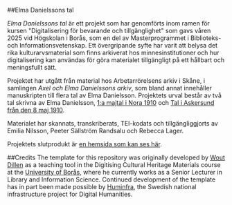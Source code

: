 ##Elma Danielssons tal

*Elma Danielssons tal* är ett projekt som har genomförts inom ramen för kursen "Digitalisering för bevarande och tillgänglighet" som gavs våren 2025 vid Högskolan i Borås, som en del av Masterprogrammet i Biblioteks- och Informationsvetenskap. Ett övergripande syfte har varit att belysa det rika kulturarvsmaterial som finns arkiverat hos minnesinstitutioner och hur digitalisering kan användas för göra materialet tillgängligt på ett hållbart och meningsfullt sätt.

Projektet har utgått från material hos Arbetarrörelsens arkiv i Skåne, i samlingen *Axel och Elma Danielssons arkiv*, som bland annat innehåller manuskripten till flera tal av Elma Danielsson. Projektets urval består av två tal skrivna av Elma Danielsson, [1:a majtal i Nora 1910](https://p33t3r.github.io/digitalisering/nora/diplomatic.html) och [Tal i Askersund från den 8 maj 1910](https://github.com/narminino/Digitalisering-for-bevarande-och-tillganglighet/tree/main).

Materialet har skannats, transkriberats, TEI-kodats och tillgängliggjorts av Emilia Nilsson, Peeter Sällström Randsalu och Rebecca Lager.

Projektets slutprodukt är [en hemsida som kan ses här](https://p33t3r.github.io/digitalisering/).

##Credits
The template for this repository was originally developed by [Wout Dillen](https://github.com/WoutDLN) as a teaching tool in the Digitising Cultural Heritage Materials course at the [University of Borås](https://www.hb.se/), where he currently works as a Senior Lecturer in Library and Information Science. Continued development of the template has in part been made possible by [Huminfra](https://www.huminfra.se), the Swedish national infrastructure project for Digital Humanities.